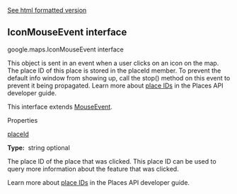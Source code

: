 [See html formatted version](https://huasofoundries.github.io/google-maps-documentation/IconMouseEvent.html)


IconMouseEvent interface
------------------------

google.maps.IconMouseEvent interface

This object is sent in an event when a user clicks on an icon on the map. The place ID of this place is stored in the placeId member. To prevent the default info window from showing up, call the stop() method on this event to prevent it being propagated. Learn more about [place IDs](https://developers.google.com/places/place-id) in the Places API developer guide.

This interface extends [MouseEvent](MouseEvent.md).

Properties

[placeId](#IconMouseEvent.placeId)

**Type:**  string optional

The place ID of the place that was clicked. This place ID can be used to query more information about the feature that was clicked.

Learn more about [place IDs](https://developers.google.com/places/place-id) in the Places API developer guide.